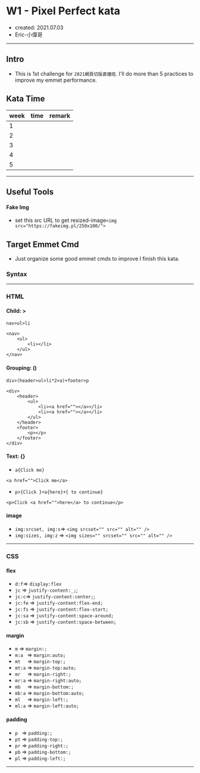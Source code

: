 # W1 - Pixel Perfect kata
- created: 2021.07.03
- Eric-小偉哥
---
## Intro
- This is 1st challenge for `2021網頁切版直播班`. I'll do more than 5 practices to improve my emmet performance.

## Kata Time
|   week   |   time   |   remark |
| -------- | -------- | -------- |
| 1     |      |      |
| 2     |      |      |
| 3     |      |      |
| 4     |      |      |
| 5     |      |      |


---
## Useful Tools
#### Fake Img
- set this src URL to get resized-image`<img src="https://fakeimg.pl/250x100/">`



## Target Emmet Cmd
- Just organize some good emmet cmds to improve I finish this kata.
### Syntax


---
### HTML
#### Child: >
`nav>ul>li`
```html=
<nav>
    <ul>
        <li></li>
    </ul>
</nav>
```

#### Grouping: ()
`div>(header>ul>li*2>a)+footer>p`
```html=
<div>
    <header>
        <ul>
            <li><a href=""></a></li>
            <li><a href=""></a></li>
        </ul>
    </header>
    <footer>
        <p></p>
    </footer>
</div>
```

#### Text: {}
- `a{Click me}`
```html=
<a href="">Click me</a>
```
- `p>{Click }+a{here}+{ to continue}`
```html=
<p>Click <a href="">here</a> to continue</p>
```

#### image
- `img:srcset, img:s`=> `<img srcset="" src="" alt="" />`
- `img:sizes, img:z` => `<img sizes="" srcset="" src="" alt="" />`
---
### CSS
#### flex
- `d:f`=> `display:flex`
- `jc` => `justify-content:_;`;
- `jc:c`=> `justify-content:center;`;
- `jc:fe` => `justify-content:flex-end;`
- `jc:fs` => `justify-content:flex-start;`
- `jc:sa` => `justify-content:space-around;`
- `jc:sb` => `justify-content:space-between;`

#### margin
- `m`  => `margin:;`
- `m:a ` => `margin:auto;`
- `mt  ` => `margin-top:;`
- `mt:a` => `margin-top:auto;`
- `mr  ` => `margin-right:;`
- `mr:a` => `margin-right:auto;`
- `mb  ` => `margin-bottom:;`
- `mb:a` => `margin-bottom:auto;`
- `ml  ` => `margin-left:;`
- `ml:a` => `margin-left:auto;`


#### padding
- `p ` => `padding:;`
- `pt` => `padding-top:;`
- `pr` => `padding-right:;`
- `pb` => `padding-bottom:;`
- `pl` => `padding-left:;`
---

